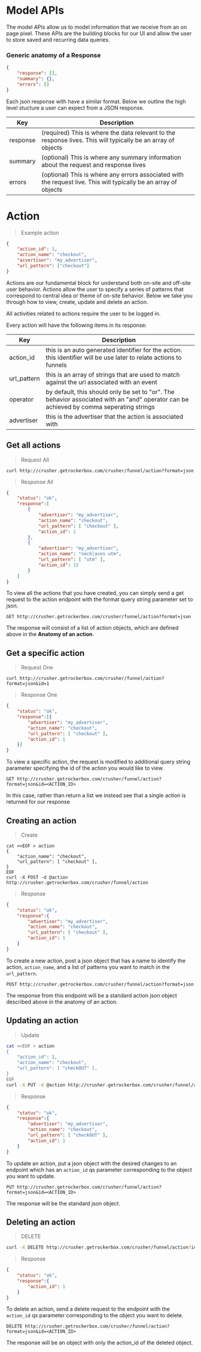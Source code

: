 # Model APIs

The model APIs allow us to model information that we receive from an on page pixel. These APIs are the building blocks for our UI and allow the user to store saved and recurring data queries.

### Generic anatomy of a Response

```json
{
    "response": [],
    "summary": {},
    "errors": []
}
```

Each json response with have a similar format. Below we outline the high level stucture a user can expect from a JSON response.

Key | Description
--- | ----------
response | (required) This is where the data relevant to the response lives. This will typically be an array of objects
summary  | (optional) This is where any summary information about the request and response lives
errors   | (optional) This is where any errors associated with the request live. This will typically be an array of objects

# Action

> Example action

```json
{
    "action_id": 1,
    "action_name": "checkout",
    "acvertiser": "my_advertiser",
    "url_pattern": ["checkout"]
}
```


Actions are our fundamental block for understand both on-site and off-site user behavior. 
Actions allow the user to specify a series of patterns that correspond to central idea or theme of on-site behavior. 
Below we take you through how to view, create, update and delete an action.

All activities related to actions require the user to be logged in.

Every action will have the following items in its response:

Key | Description
--- | -----------
action_id | this is an auto generated identifier for the action. this identifier will be use later to relate actions to funnels
url_pattern | this is an array of strings that are used to match against the url associated with an event
operator | by default, this should only be set to "or". The behavior associated with an "and" operator can be achieved by comma seperating strings
advertiser | this is the advertiser that the action is associated with


## Get all actions

> Request All

```shell
curl http://crusher.getrockerbox.com/crusher/funnel/action?format=json
```

> Response All

```json
{
    "status": "ok",
    "response":[
        {
            "advertiser": "my_advertiser",
            "action_name": "checkout",
            "url_pattern": [ "checkout" ],
            "action_id": 1
        },
        {
            "advertiser": "my_advertiser",
            "action_name": "necklaces utm",
            "url_pattern": [ "utm" ],
            "action_id": 15
        }
    ]
}
```

To view all the actions that you have created, you can simply send a get request to the action endpoint with the format query string parameter set to json.

`GET http://crusher.getrockerbox.com/crusher/funnel/action?format=json`

The response will consist of a list of action objects, which are defined above in the **Anatomy of an action**.


## Get a specific action

> Request One

```shell
curl http://crusher.getrockerbox.com/crusher/funnel/action?format=json&id=1
```

> Response One

```json
{
    "status": "ok",
    "response":[{
        "advertiser": "my_advertiser",
        "action_name": "checkout",
        "url_pattern": [ "checkout" ],
        "action_id": 1
    }]
}
```

To view a specific action, the request is modified to additional query string parameter specifying the id of the action you would like to view.

`GET http://crusher.getrockerbox.com/crusher/funnel/action?format=json&id=<ACTION_ID>`

In this case, rather than return a list we instead see that a single action is returned for our response

## Creating an action

> Create

```shell
cat <<EOF > action
{
    "action_name": "checkout",
    "url_pattern": [ "checkout" ],
}
EOF
curl -X POST -d @action http://crusher.getrockerbox.com/crusher/funnel/action
```

> Response

```json
{
    "status": "ok",
    "response":{
        "advertiser": "my_advertiser",
        "action_name": "checkout",
        "url_pattern": [ "checkout" ],
        "action_id": 1
    }
}
```

To create a new action, post a json object that has a name to identify the action, `action_name`, and a list of patterns you want to match in the `url_pattern`.

`POST http://crusher.getrockerbox.com/crusher/funnel/action?format=json`

The response from this endpoint will be a standard action json object described above in the anatomy of an action.


## Updating an action

> Update

```bash
cat <<EOF > action
{
    "action_id": 1,
    "action_name": "checkout",
    "url_pattern": [ "checkOUT" ],
}
EOF
curl -X PUT -d @action http://crusher.getrockerbox.com/crusher/funnel/action?id=1
```

> Response

```json
{
    "status": "ok",
    "response":{
        "advertiser": "my_advertiser",
        "action_name": "checkout",
        "url_pattern": [ "checkOUT" ],
        "action_id": 1
    }
}
```

To update an action, put a json object with the desired changes to an endpoint which has an `action_id` qs parameter corresponding to the object you want to update.

`PUT http://crusher.getrockerbox.com/crusher/funnel/action?format=json&id=<ACTION_ID>`

The response will be the standard json object.

## Deleting an action

> DELETE

```bash
curl -X DELETE http://crusher.getrockerbox.com/crusher/funnel/action?id=1
```

> Response

```json
{
    "status": "ok",
    "response":{
        "action_id": 1
    }
}
```

To delete an action, send a delete request to the endpoint with the `action_id` qs parameter corresponding to the object you want to delete.

`DELETE http://crusher.getrockerbox.com/crusher/funnel/action?format=json&id=<ACTION_ID>`

The response will be an object with only the action_id of the deleted object.

